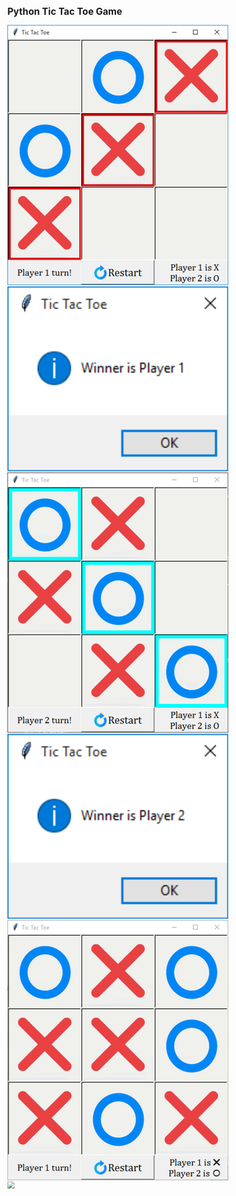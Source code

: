 ## Python Tic Tac Toe Game 

<img src='https://github.com/GH0STH4CKER/TicTacToe_Python/blob/main/images/player1_won_board.png' width='500'>
<img src='https://github.com/GH0STH4CKER/TicTacToe_Python/blob/main/images/player1_won_msgbox.png' width='500'>
</br>

<img src='https://github.com/GH0STH4CKER/TicTacToe_Python/blob/main/images/player2_won_board.png' width='500'>
<img src='https://github.com/GH0STH4CKER/TicTacToe_Python/blob/main/images/player2_won_msgbox.png' width='500'>
</br>

<img src='https://github.com/GH0STH4CKER/TicTacToe_Python/blob/main/images/match_draw_board.png' width='500'>
<img src='https://github.com/GH0STH4CKER/TicTacToe_Python/blob/main/images/match-draw_board.png' width='500'>
